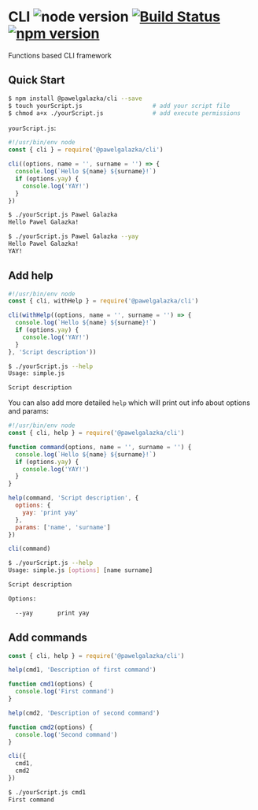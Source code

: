 # CLI ![node version](https://img.shields.io/node/v/%40pawelgalazka%2Fcli.svg) [![Build Status](https://travis-ci.org/pawelgalazka/cli.svg?branch=master)](https://travis-ci.org/pawelgalazka/cli) [![npm version](https://badge.fury.io/js/%40pawelgalazka%2Fcli.svg)](https://badge.fury.io/js/%40pawelgalazka%2Fcli)
Functions based CLI framework

## Quick Start

```sh
$ npm install @pawelgalazka/cli --save
$ touch yourScript.js                    # add your script file
$ chmod a+x ./yourScript.js              # add execute permissions
```

`yourScript.js`:
```js
#!/usr/bin/env node
const { cli } = require('@pawelgalazka/cli')

cli((options, name = '', surname = '') => {
  console.log(`Hello ${name} ${surname}!`)
  if (options.yay) {
    console.log('YAY!')
  }
})
```

```sh
$ ./yourScript.js Pawel Galazka
Hello Pawel Galazka!
```

```sh
$ ./yourScript.js Pawel Galazka --yay
Hello Pawel Galazka!
YAY!
```

## Add help

```js
#!/usr/bin/env node
const { cli, withHelp } = require('@pawelgalazka/cli')

cli(withHelp((options, name = '', surname = '') => {
  console.log(`Hello ${name} ${surname}!`)
  if (options.yay) {
    console.log('YAY!')
  }
}, 'Script description'))
```

```sh
$ ./yourScript.js --help
Usage: simple.js

Script description
```

You can also add more detailed `help` which will print out info
about options and params:

```js
#!/usr/bin/env node
const { cli, help } = require('@pawelgalazka/cli')

function command(options, name = '', surname = '') {
  console.log(`Hello ${name} ${surname}!`)
  if (options.yay) {
    console.log('YAY!')
  }  
}

help(command, 'Script description', {
  options: {
    yay: 'print yay'
  },
  params: ['name', 'surname']
})

cli(command)
```

```sh
$ ./yourScript.js --help
Usage: simple.js [options] [name surname]

Script description

Options:

  --yay       print yay
```

## Add commands

```js
const { cli, help } = require('@pawelgalazka/cli')

help(cmd1, 'Description of first command')

function cmd1(options) {
  console.log('First command')
}

help(cmd2, 'Description of second command')

function cmd2(options) {
  console.log('Second command')
}

cli({
  cmd1,
  cmd2
})
```

```sh
$ ./yourScript.js cmd1
First command
```